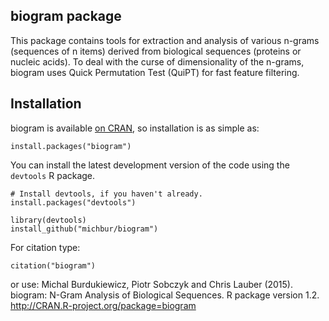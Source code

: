 biogram package
------------

This package contains tools for extraction and analysis of various
n-grams (sequences of n items) derived from biological sequences (proteins
or nucleic acids). To deal with the curse of dimensionality of the n-grams,
biogram uses Quick Permutation Test (QuiPT) for fast feature filtering.

Installation
------------

biogram is available [on CRAN](http://cran.r-project.org/web/packages/biogram/), so installation is as simple as:

```
install.packages("biogram")
```

You can install the latest development version of the code using the `devtools` R package.

```
# Install devtools, if you haven't already.
install.packages("devtools")

library(devtools)
install_github("michbur/biogram")
```

For citation type:

```
citation("biogram")
```

or use:
Michal Burdukiewicz, Piotr Sobczyk and Chris Lauber (2015). biogram: N-Gram Analysis of Biological Sequences. R package version 1.2. http://CRAN.R-project.org/package=biogram
